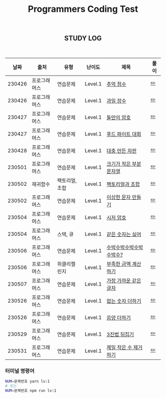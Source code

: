 <div align="center">

# Programmers Coding Test

<br>

## STUDY LOG

<br>

| 날짜   | 출처         | 유형           | 난이도  | 제목                                                                                        | 풀이                                                                   |
| ------ | ------------ | -------------- | ------- | ------------------------------------------------------------------------------------------- | ---------------------------------------------------------------------- |
| 230426 | 프로그래머스 | 연습문제       | Level.1 | [추억 점수](https://school.programmers.co.kr/learn/courses/30/lessons/176963)               | [✏️](https://github.com/yjleeinkr/Programmers/tree/main/level1/176963) |
| 230426 | 프로그래머스 | 연습문제       | Level.1 | [과일 장수](https://school.programmers.co.kr/learn/courses/30/lessons/135808)               | [✏️](https://github.com/yjleeinkr/Programmers/tree/main/level1/135808) |
| 230427 | 프로그래머스 | 연습문제       | Level.1 | [둘만의 암호](https://school.programmers.co.kr/learn/courses/30/lessons/155652)             | [✏️](https://github.com/yjleeinkr/Programmers/tree/main/level1/155652) |
| 230427 | 프로그래머스 | 연습문제       | Level.1 | [푸드 파이트 대회](https://school.programmers.co.kr/learn/courses/30/lessons/134240)        | [✏️](https://github.com/yjleeinkr/Programmers/tree/main/level1/134240) |
| 230428 | 프로그래머스 | 연습문제       | Level.1 | [대충 만든 자판](https://school.programmers.co.kr/learn/courses/30/lessons/160586)          | [✏️](https://github.com/yjleeinkr/Programmers/tree/main/level1/160586) |
| 230501 | 프로그래머스 | 연습문제       | Level.1 | [크기가 작은 부분 문자열](https://school.programmers.co.kr/learn/courses/30/lessons/147355) | [✏️](https://github.com/yjleeinkr/Programmers/tree/main/level1/147355) |
| 230502 | 재귀함수     | 팩토리얼, 조합 | Level.1 | [팩토리얼과 조합]()                                                                         | [✏️](https://github.com/yjleeinkr/Programmers/tree/main/level1/nCr)    |
| 230502 | 프로그래머스 | 연습문제       | Level.1 | [이상한 문자 만들기](https://school.programmers.co.kr/learn/courses/30/lessons/12930)       | [✏️](https://github.com/yjleeinkr/Programmers/tree/main/level1/12930)  |
| 230504 | 프로그래머스 | 연습문제       | Level.1 | [시저 암호](https://school.programmers.co.kr/learn/courses/30/lessons/12926)                | [✏️](https://github.com/yjleeinkr/Programmers/tree/main/level1/12926)  |
| 230504 | 프로그래머스 | 스택, 큐       | Level.1 | [같은 숫자는 싫어](https://school.programmers.co.kr/learn/courses/30/lessons/12906)         | [✏️](https://github.com/yjleeinkr/Programmers/tree/main/level1/12906)  |
| 230506 | 프로그래머스 | 연습문제       | Level.1 | [수박수박수박수박수박수?](https://school.programmers.co.kr/learn/courses/30/lessons/12922)  | [✏️](https://github.com/yjleeinkr/Programmers/tree/main/level1/12922)  |
| 230506 | 프로그래머스 | 위클리챌린지   | Level.1 | [부족한 금액 계산하기](https://school.programmers.co.kr/learn/courses/30/lessons/82612)     | [✏️](https://github.com/yjleeinkr/Programmers/tree/main/level1/82612)  |
| 230507 | 프로그래머스 | 연습문제       | Level.1 | [가장 가까운 같은 글자](https://school.programmers.co.kr/learn/courses/30/lessons/142086)   | [✏️](https://github.com/yjleeinkr/Programmers/tree/main/level1/142086) |
| 230526 | 프로그래머스 | 연습문제       | Level.1 | [없는 숫자 더하기](https://school.programmers.co.kr/learn/courses/30/lessons/86051)         | [✏️](https://github.com/yjleeinkr/Programmers/tree/main/level1/86051)  |
| 230526 | 프로그래머스 | 연습문제       | Level.1 | [음양 더하기](https://school.programmers.co.kr/learn/courses/30/lessons/76501)              | [✏️](https://github.com/yjleeinkr/Programmers/tree/main/level1/76501)  |
| 230529 | 프로그래머스 | 연습문제       | Level.1 | [3진법 뒤집기](https://school.programmers.co.kr/learn/courses/30/lessons/68935)             | [✏️](https://github.com/yjleeinkr/Programmers/tree/main/level1/68935)  |
| 230531 | 프로그래머스 | 연습문제       | Level.1 | [제일 작은 수 제거하기](https://school.programmers.co.kr/learn/courses/30/lessons/12935)    | [✏️](https://github.com/yjleeinkr/Programmers/tree/main/level1/12935)  |

</div>

### 터미널 명령어

```bash
NUM=문제번호 yarn lv:1
# 또는
NUM=문제번호 npm run lv:1
```
